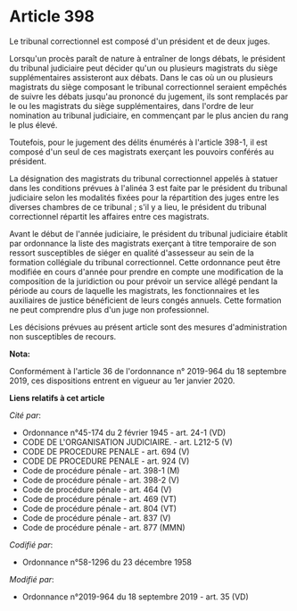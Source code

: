 # Article 398

Le tribunal correctionnel est composé d'un président et de deux juges. 

Lorsqu'un procès paraît de nature à entraîner de longs débats, le président du   tribunal judiciaire peut décider qu'un ou
plusieurs magistrats du siège supplémentaires assisteront aux débats. Dans le cas où un ou plusieurs magistrats du siège
composant le tribunal correctionnel seraient empêchés de suivre les débats jusqu'au prononcé du jugement, ils sont remplacés
par le ou les magistrats du siège supplémentaires, dans l'ordre de leur nomination au   tribunal judiciaire, en commençant
par le plus ancien du rang le plus élevé. 

Toutefois, pour le jugement des délits énumérés à l'article 398-1, il est composé d'un seul de ces magistrats exerçant les
pouvoirs conférés au président. 

La désignation des magistrats du tribunal correctionnel appelés à statuer dans les conditions prévues à l'alinéa 3 est faite
par le président du   tribunal judiciaire selon les modalités fixées pour la répartition des juges entre les diverses
chambres de ce tribunal ; s'il y a lieu, le président du tribunal correctionnel répartit les affaires entre ces magistrats. 

Avant le début de l'année judiciaire, le président du   tribunal judiciaire établit par ordonnance la liste des magistrats
exerçant à titre temporaire de son ressort susceptibles de siéger en qualité d'assesseur au sein de la formation collégiale
du tribunal correctionnel. Cette ordonnance peut être modifiée en cours d'année pour prendre en compte une modification de la
composition de la juridiction ou pour prévoir un service allégé pendant la période au cours de laquelle les magistrats, les
fonctionnaires et les auxiliaires de justice bénéficient de leurs congés annuels. Cette formation ne peut comprendre plus
d'un juge non professionnel. 

Les décisions prévues au présent article sont des mesures d'administration non susceptibles de recours.

**Nota:**

Conformément à l'article 36 de l'ordonnance n° 2019-964 du 18 septembre 2019, ces dispositions entrent en vigueur au 1er
janvier 2020.

**Liens relatifs à cet article**

_Cité par_:

  - Ordonnance n°45-174 du 2 février 1945 - art. 24-1 (VD)
  - CODE DE L'ORGANISATION JUDICIAIRE. - art. L212-5 (V)
  - CODE DE PROCEDURE PENALE - art. 694 (V)
  - CODE DE PROCEDURE PENALE - art. 924 (V)
  - Code de procédure pénale - art. 398-1 (M)
  - Code de procédure pénale - art. 398-2 (V)
  - Code de procédure pénale - art. 464 (V)
  - Code de procédure pénale - art. 469 (VT)
  - Code de procédure pénale - art. 804 (VT)
  - Code de procédure pénale - art. 837 (V)
  - Code de procédure pénale - art. 877 (MMN)

_Codifié par_:

  - Ordonnance n°58-1296 du 23 décembre 1958

_Modifié par_:

  - Ordonnance n°2019-964 du 18 septembre 2019 - art. 35 (VD)
